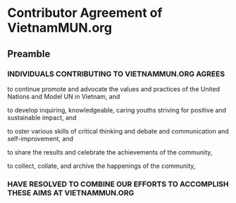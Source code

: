 # Contributor Agreement of VietnamMUN.org

## Preamble 
### INDIVIDUALS CONTRIBUTING TO VIETNAMMUN.ORG AGREES

to continue promote and advocate the values and practices of the United Nations and Model UN in Vietnam, and

to develop inquiring, knowledgeable, caring youths striving for positive and sustainable impact, and

to oster various skills of critical thinking and debate and communication and self-improvement, and 

to share the results and celebrate the achievements of the community,

to collect, collate, and archive the happenings of the community,

### HAVE RESOLVED TO COMBINE OUR EFFORTS TO ACCOMPLISH THESE AIMS AT VIETNAMMUN.ORG
